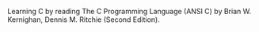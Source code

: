 Learning C by reading The C Programming Language (ANSI C) by Brian W. Kernighan, Dennis M. Ritchie (Second Edition).
